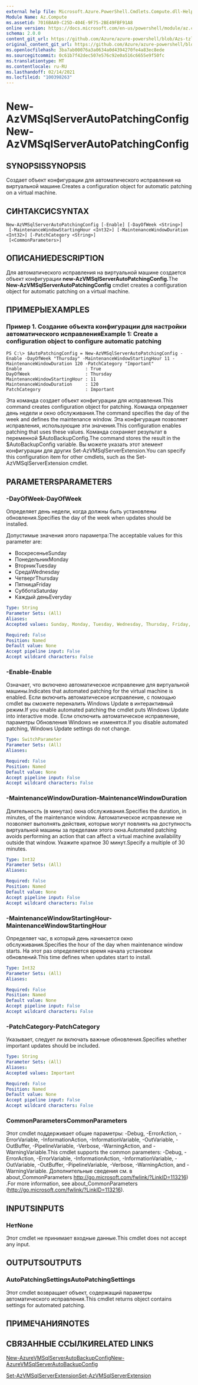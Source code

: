 ```yaml
---
external help file: Microsoft.Azure.PowerShell.Cmdlets.Compute.dll-Help-Help.xml
Module Name: Az.Compute
ms.assetid: 7016BAA9-C25D-404E-9F75-2BE49FBF91A8
online version: https://docs.microsoft.com/en-us/powershell/module/az.compute/new-azvmsqlserverautopatchingconfig
schema: 2.0.0
content_git_url: https://github.com/Azure/azure-powershell/blob/Azs-tzl/src/Compute/Compute/help/New-AzVMSqlServerAutoPatchingConfig.md
original_content_git_url: https://github.com/Azure/azure-powershell/blob/Azs-tzl/src/Compute/Compute/help/New-AzVMSqlServerAutoPatchingConfig.md
ms.openlocfilehash: 3ba7ab00076a3a0634a0d4394270fe4a83ec8ede
ms.sourcegitcommit: 0c61b7f42dec507e576c92e0a516c6655e9f50fc
ms.translationtype: MT
ms.contentlocale: ru-RU
ms.lasthandoff: 02/14/2021
ms.locfileid: "100398263"
---
```

# <span data-ttu-id="3bde4-101">New-AzVMSqlServerAutoPatchingConfig</span><span class="sxs-lookup"><span data-stu-id="3bde4-101">New-AzVMSqlServerAutoPatchingConfig</span></span>

## <span data-ttu-id="3bde4-102">SYNOPSIS</span><span class="sxs-lookup"><span data-stu-id="3bde4-102">SYNOPSIS</span></span>
<span data-ttu-id="3bde4-103">Создает объект конфигурации для автоматического исправления на виртуальной машине.</span><span class="sxs-lookup"><span data-stu-id="3bde4-103">Creates a configuration object for automatic patching on a virtual machine.</span></span>

## <span data-ttu-id="3bde4-104">СИНТАКСИС</span><span class="sxs-lookup"><span data-stu-id="3bde4-104">SYNTAX</span></span>

```
New-AzVMSqlServerAutoPatchingConfig [-Enable] [-DayOfWeek <String>]
 [-MaintenanceWindowStartingHour <Int32>] [-MaintenanceWindowDuration <Int32>] [-PatchCategory <String>]
 [<CommonParameters>]
```

## <span data-ttu-id="3bde4-105">ОПИСАНИЕ</span><span class="sxs-lookup"><span data-stu-id="3bde4-105">DESCRIPTION</span></span>
<span data-ttu-id="3bde4-106">Для автоматического исправления на виртуальной машине создается объект конфигурации **new-AzVMSqlServerAutoPatchingConfig.**</span><span class="sxs-lookup"><span data-stu-id="3bde4-106">The **New-AzVMSqlServerAutoPatchingConfig** cmdlet creates a configuration object for automatic patching on a virtual machine.</span></span>

## <span data-ttu-id="3bde4-107">ПРИМЕРЫ</span><span class="sxs-lookup"><span data-stu-id="3bde4-107">EXAMPLES</span></span>

### <span data-ttu-id="3bde4-108">Пример 1. Создание объекта конфигурации для настройки автоматического исправления</span><span class="sxs-lookup"><span data-stu-id="3bde4-108">Example 1: Create a configuration object to configure automatic patching</span></span>
```
PS C:\> $AutoPatchingConfig = New-AzVMSqlServerAutoPatchingConfig -Enable -DayOfWeek "Thursday" -MaintenanceWindowStartingHour 11 -MaintenanceWindowDuration 120 -PatchCategory "Important"
Enable                        : True
DayOfWeek                     : Thursday
MaintenanceWindowStartingHour : 11
MaintenanceWindowDuration     : 120
PatchCategory                 : Important
```

<span data-ttu-id="3bde4-109">Эта команда создает объект конфигурации для исправления.</span><span class="sxs-lookup"><span data-stu-id="3bde4-109">This command creates configuration object for patching.</span></span>
<span data-ttu-id="3bde4-110">Команда определяет день недели и окно обслуживания.</span><span class="sxs-lookup"><span data-stu-id="3bde4-110">The command specifies the day of the week and defines the maintenance window.</span></span>
<span data-ttu-id="3bde4-111">Эта конфигурация позволяет исправления, использующие эти значения.</span><span class="sxs-lookup"><span data-stu-id="3bde4-111">This configuration enables patching that uses these values.</span></span>
<span data-ttu-id="3bde4-112">Команда сохраняет результат в переменной $AutoBackupConfig.</span><span class="sxs-lookup"><span data-stu-id="3bde4-112">The command stores the result in the $AutoBackupConfig variable.</span></span>
<span data-ttu-id="3bde4-113">Вы можете указать этот элемент конфигурации для других Set-AzVMSqlServerExtension.</span><span class="sxs-lookup"><span data-stu-id="3bde4-113">You can specify this configuration item for other cmdlets, such as the Set-AzVMSqlServerExtension cmdlet.</span></span>

## <span data-ttu-id="3bde4-114">PARAMETERS</span><span class="sxs-lookup"><span data-stu-id="3bde4-114">PARAMETERS</span></span>

### <span data-ttu-id="3bde4-115">-DayOfWeek</span><span class="sxs-lookup"><span data-stu-id="3bde4-115">-DayOfWeek</span></span>
<span data-ttu-id="3bde4-116">Определяет день недели, когда должны быть установлены обновления.</span><span class="sxs-lookup"><span data-stu-id="3bde4-116">Specifies the day of the week when updates should be installed.</span></span>

<span data-ttu-id="3bde4-117">Допустимые значения этого параметра:</span><span class="sxs-lookup"><span data-stu-id="3bde4-117">The acceptable values for this parameter are:</span></span>

- <span data-ttu-id="3bde4-118">Воскресенье</span><span class="sxs-lookup"><span data-stu-id="3bde4-118">Sunday</span></span>
- <span data-ttu-id="3bde4-119">Понедельник</span><span class="sxs-lookup"><span data-stu-id="3bde4-119">Monday</span></span>
- <span data-ttu-id="3bde4-120">Вторник</span><span class="sxs-lookup"><span data-stu-id="3bde4-120">Tuesday</span></span>
- <span data-ttu-id="3bde4-121">Среда</span><span class="sxs-lookup"><span data-stu-id="3bde4-121">Wednesday</span></span>
- <span data-ttu-id="3bde4-122">Четверг</span><span class="sxs-lookup"><span data-stu-id="3bde4-122">Thursday</span></span>
- <span data-ttu-id="3bde4-123">Пятница</span><span class="sxs-lookup"><span data-stu-id="3bde4-123">Friday</span></span>
- <span data-ttu-id="3bde4-124">Суббота</span><span class="sxs-lookup"><span data-stu-id="3bde4-124">Saturday</span></span>
- <span data-ttu-id="3bde4-125">Каждый день</span><span class="sxs-lookup"><span data-stu-id="3bde4-125">Everyday</span></span>

```yaml
Type: String
Parameter Sets: (All)
Aliases:
Accepted values: Sunday, Monday, Tuesday, Wednesday, Thursday, Friday, Saturday, Everyday

Required: False
Position: Named
Default value: None
Accept pipeline input: False
Accept wildcard characters: False
```

### <span data-ttu-id="3bde4-126">-Enable</span><span class="sxs-lookup"><span data-stu-id="3bde4-126">-Enable</span></span>
<span data-ttu-id="3bde4-127">Означает, что включено автоматическое исправление для виртуальной машины.</span><span class="sxs-lookup"><span data-stu-id="3bde4-127">Indicates that automated patching for the virtual machine is enabled.</span></span>
<span data-ttu-id="3bde4-128">Если включить автоматическое исправление, с помощью cmdlet вы сможете переналить Windows Update в интерактивный режим.</span><span class="sxs-lookup"><span data-stu-id="3bde4-128">If you enable automated patching the cmdlet puts Windows Update into interactive mode.</span></span>
<span data-ttu-id="3bde4-129">Если отключить автоматическое исправление, параметры Обновления Windows не изменятся.</span><span class="sxs-lookup"><span data-stu-id="3bde4-129">If you disable automated patching, Windows Update settings do not change.</span></span>

```yaml
Type: SwitchParameter
Parameter Sets: (All)
Aliases:

Required: False
Position: Named
Default value: None
Accept pipeline input: False
Accept wildcard characters: False
```

### <span data-ttu-id="3bde4-130">-MaintenanceWindowDuration</span><span class="sxs-lookup"><span data-stu-id="3bde4-130">-MaintenanceWindowDuration</span></span>
<span data-ttu-id="3bde4-131">Длительность (в минутах) окна обслуживания.</span><span class="sxs-lookup"><span data-stu-id="3bde4-131">Specifies the duration, in minutes, of the maintenance window.</span></span>
<span data-ttu-id="3bde4-132">Автоматическое исправление не позволяет выполнять действия, которые могут повлиять на доступность виртуальной машины за пределами этого окна.</span><span class="sxs-lookup"><span data-stu-id="3bde4-132">Automated patching avoids performing an action that can affect a virtual machine availability outside that window.</span></span>
<span data-ttu-id="3bde4-133">Укажите кратное 30 минут.</span><span class="sxs-lookup"><span data-stu-id="3bde4-133">Specify a multiple of 30 minutes.</span></span>

```yaml
Type: Int32
Parameter Sets: (All)
Aliases:

Required: False
Position: Named
Default value: None
Accept pipeline input: False
Accept wildcard characters: False
```

### <span data-ttu-id="3bde4-134">-MaintenanceWindowStartingHour</span><span class="sxs-lookup"><span data-stu-id="3bde4-134">-MaintenanceWindowStartingHour</span></span>
<span data-ttu-id="3bde4-135">Определяет час, в который день начинается окно обслуживания.</span><span class="sxs-lookup"><span data-stu-id="3bde4-135">Specifies the hour of the day when maintenance window starts.</span></span>
<span data-ttu-id="3bde4-136">На этот раз определяется время начала установки обновлений.</span><span class="sxs-lookup"><span data-stu-id="3bde4-136">This time defines when updates start to install.</span></span>

```yaml
Type: Int32
Parameter Sets: (All)
Aliases:

Required: False
Position: Named
Default value: None
Accept pipeline input: False
Accept wildcard characters: False
```

### <span data-ttu-id="3bde4-137">-PatchCategory</span><span class="sxs-lookup"><span data-stu-id="3bde4-137">-PatchCategory</span></span>
<span data-ttu-id="3bde4-138">Указывает, следует ли включать важные обновления.</span><span class="sxs-lookup"><span data-stu-id="3bde4-138">Specifies whether important updates should be included.</span></span>

```yaml
Type: String
Parameter Sets: (All)
Aliases:
Accepted values: Important

Required: False
Position: Named
Default value: None
Accept pipeline input: False
Accept wildcard characters: False
```

### <span data-ttu-id="3bde4-139">CommonParameters</span><span class="sxs-lookup"><span data-stu-id="3bde4-139">CommonParameters</span></span>
<span data-ttu-id="3bde4-140">Этот cmdlet поддерживает общие параметры: -Debug, -ErrorAction, -ErrorVariable, -InformationAction, -InformationVariable, -OutVariable, -OutBuffer, -PipelineVariable, -Verbose, -WarningAction, and -WarningVariable.</span><span class="sxs-lookup"><span data-stu-id="3bde4-140">This cmdlet supports the common parameters: -Debug, -ErrorAction, -ErrorVariable, -InformationAction, -InformationVariable, -OutVariable, -OutBuffer, -PipelineVariable, -Verbose, -WarningAction, and -WarningVariable.</span></span> <span data-ttu-id="3bde4-141">Дополнительные сведения см. в about_CommonParameters http://go.microsoft.com/fwlink/?LinkID=113216) .</span><span class="sxs-lookup"><span data-stu-id="3bde4-141">For more information, see about_CommonParameters (http://go.microsoft.com/fwlink/?LinkID=113216).</span></span>

## <span data-ttu-id="3bde4-142">INPUTS</span><span class="sxs-lookup"><span data-stu-id="3bde4-142">INPUTS</span></span>

### <span data-ttu-id="3bde4-143">Нет</span><span class="sxs-lookup"><span data-stu-id="3bde4-143">None</span></span>
<span data-ttu-id="3bde4-144">Этот cmdlet не принимает входные данные.</span><span class="sxs-lookup"><span data-stu-id="3bde4-144">This cmdlet does not accept any input.</span></span>

## <span data-ttu-id="3bde4-145">OUTPUTS</span><span class="sxs-lookup"><span data-stu-id="3bde4-145">OUTPUTS</span></span>

### <span data-ttu-id="3bde4-146">AutoPatchingSettings</span><span class="sxs-lookup"><span data-stu-id="3bde4-146">AutoPatchingSettings</span></span>
<span data-ttu-id="3bde4-147">Этот cmdlet возвращает объект, содержащий параметры автоматического исправления.</span><span class="sxs-lookup"><span data-stu-id="3bde4-147">This cmdlet returns object contains settings for automated patching.</span></span>

## <span data-ttu-id="3bde4-148">ПРИМЕЧАНИЯ</span><span class="sxs-lookup"><span data-stu-id="3bde4-148">NOTES</span></span>

## <span data-ttu-id="3bde4-149">СВЯЗАННЫЕ ССЫЛКИ</span><span class="sxs-lookup"><span data-stu-id="3bde4-149">RELATED LINKS</span></span>

[<span data-ttu-id="3bde4-150">New-AzureVMSqlServerAutoBackupConfig</span><span class="sxs-lookup"><span data-stu-id="3bde4-150">New-AzureVMSqlServerAutoBackupConfig</span></span>](./New-AzVMSqlServerAutoBackupConfig.md)

[<span data-ttu-id="3bde4-151">Set-AzVMSqlServerExtension</span><span class="sxs-lookup"><span data-stu-id="3bde4-151">Set-AzVMSqlServerExtension</span></span>](./Set-AzVMSqlServerExtension.md)


